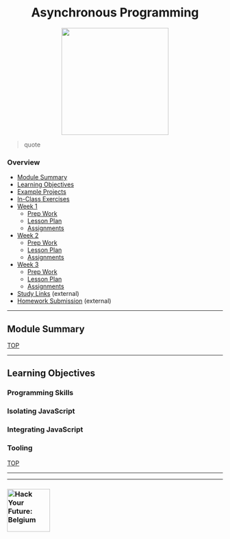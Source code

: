 <h1 id='top' align="center">Asynchronous Programming</h1>

<div align="center">
  <a href="https://hackyourfuture.be" target="_blank">
    <img src="https://user-images.githubusercontent.com/18554853/63941625-4c7c3d00-ca6c-11e9-9a76-8d5e3632fe70.jpg" width="250" height="250"/>
  </a>
</div>

>  quote

### Overview

* [Module Summary](#module-summary)
* [Learning Objectives](#learning-objectives)
* [Example Projects](./example-projects)
* [In-Class Exercises](./javascripting)
* [Week 1](./week-1)
  * [Prep Work](./week-1#prep-work)
  * [Lesson Plan](./week-1#lesson-plan)
  * [Assignments](./week-1#assignments)
* [Week 2](./week-2)
  * [Prep Work](./week-2#prep-work)
  * [Lesson Plan](./week-2#lesson-plan)
  * [Assignments](./week-2#assignments)
* [Week 3](./week-3)
  * [Prep Work](./week-3#prep-work)
  * [Lesson Plan](./week-3#lesson-plan)
  * [Assignments](./week-3#assignments)
* [Study Links](https://study.hackyourfuture.be) (external)
* [Homework Submission](https://github.com/hackyourfuturebelgium/homework-submission) (external)

---

## Module Summary

[TOP](#overview)

---

## Learning Objectives

### Programming Skills

### Isolating JavaScript

### Integrating JavaScript

### Tooling

[TOP](#overview)

---
---

### <a href="https://hackyourfuture.be" target="_blank"><img src="https://user-images.githubusercontent.com/18554853/63941625-4c7c3d00-ca6c-11e9-9a76-8d5e3632fe70.jpg" width="100" height="100" alt="Hack Your Future: Belgium"></a>
